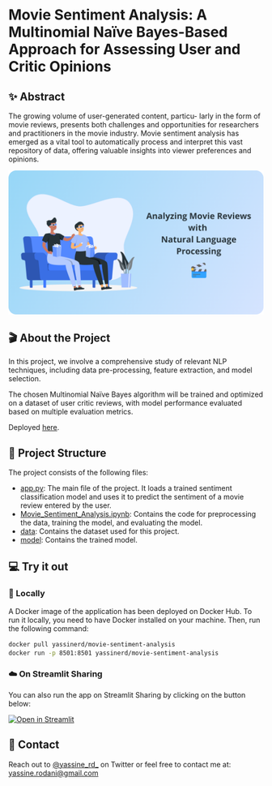 # Movie Sentiment Analysis: A Multinomial Naïve Bayes-Based Approach for Assessing User and Critic Opinions

## ✨ Abstract

The growing volume of user-generated content, particu- larly in the form of movie reviews, presents both challenges and opportunities for researchers and practitioners in the movie industry. Movie sentiment analysis has emerged as a vital tool to automatically process and interpret this vast repository of data, offering valuable insights into viewer preferences and opinions.

![Movie Sentiment Analysis](./assets/banner.png)

## 🎬 About the Project

In this project, we involve a comprehensive study of relevant NLP techniques, including data pre-processing, feature extraction, and model selection.

The chosen Multinomial Naïve Bayes algorithm will be trained and optimized on a dataset of user critic reviews, with model performance evaluated based on multiple evaluation metrics.

Deployed [here](https://movie-sentiment.streamlit.app/).

## 📁 Project Structure

The project consists of the following files:

- [app.py](app.py): The main file of the project. It loads a trained sentiment classification model and uses it to predict
the sentiment of a movie review entered by the user.
- [Movie_Sentiment_Analysis.ipynb](Movie_Sentiment_Analysis.ipynb): Contains the code for preprocessing the data, training the model, and evaluating the model.
- [data](./data/): Contains the dataset used for this project.
- [model](./model/): Contains the trained model.

## 💻 Try it out

### 🐳 Locally

A Docker image of the application has been deployed on Docker Hub. To run it locally, you need to have Docker installed on your machine. Then, run the following command:

```bash
docker pull yassinerd/movie-sentiment-analysis
docker run -p 8501:8501 yassinerd/movie-sentiment-analysis
```

### ☁️ On Streamlit Sharing

You can also run the app on Streamlit Sharing by clicking on the button below:

[![Open in Streamlit](https://static.streamlit.io/badges/streamlit_badge_black_white.svg)](https://movie-sentiment.streamlit.app/)

## 💬 Contact

Reach out to [@yassine_rd_](https://twitter.com/yassine_rd_) on Twitter or feel free to contact me at: yassine.rodani@gmail.com
